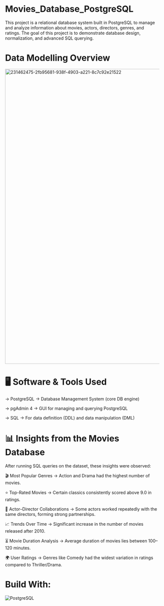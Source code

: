 # Movies_Database_PostgreSQL
This project is a relational database system built in PostgreSQL to manage and analyze information about movies, actors, directors, genres, and ratings. The goal of this project is to demonstrate database design, normalization, and advanced SQL querying.

# Data Modelling Overview
<img width="1840" height="964" alt="231462475-2fb95681-938f-4903-a221-8c7c92e21522" src="https://github.com/user-attachments/assets/5ea82158-b897-4fab-a4f5-5444429f43a3" />

# 🖥️ Software & Tools Used

-> PostgreSQL 
→ Database Management System (core DB engine)

-> pgAdmin 4 
→ GUI for managing and querying PostgreSQL

-> SQL 
→ For data definition (DDL) and data manipulation (DML)

# 📊 Insights from the Movies Database

After running SQL queries on the dataset, these insights were observed:

🎬 Most Popular Genres 
→ Action and Drama had the highest number of movies.

⭐ Top-Rated Movies 
→ Certain classics consistently scored above 9.0 in ratings.

👥 Actor–Director Collaborations 
→ Some actors worked repeatedly with the same directors, forming strong partnerships.

📈 Trends Over Time 
→ Significant increase in the number of movies released after 2010.

⏳ Movie Duration Analysis 
→ Average duration of movies lies between 100–120 minutes.

🌍 User Ratings → Genres like Comedy had the widest variation in ratings compared to Thriller/Drama.


# Build With:

![PostgreSQL](https://img.shields.io/badge/PostgreSQL-316192?style=for-the-badge&logo=postgresql&logoColor=white)



